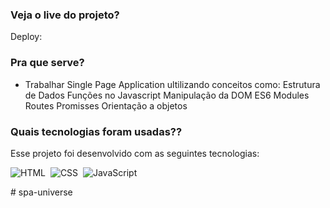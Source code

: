 

### Veja o live do projeto?
Deploy: 

### Pra que serve?
- Trabalhar Single Page Application ultilizando conceitos como:
Estrutura de Dados
Funções no Javascript
Manipulação da DOM
ES6 Modules
Routes
Promisses
Orientação a objetos

### Quais tecnologias foram usadas??

Esse projeto foi desenvolvido com as seguintes tecnologias:

![HTML](https://img.shields.io/badge/-HTML-05122A?style=flat&logo=HTML5)&nbsp;
![CSS](https://img.shields.io/badge/-CSS-05122A?style=flat&logo=CSS3&logoColor=1572B6)&nbsp;
![JavaScript](https://img.shields.io/badge/-JavaScript-05122A?style=flat&logo=javascript)&nbsp;

#   s p a - u n i v e r s e 
 
 
